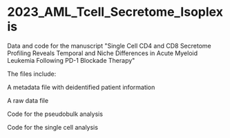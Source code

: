 # 2023_AML_Tcell_Secretome_Isoplexis
Data and code for the manuscript "Single Cell CD4 and CD8 Secretome Profiling Reveals Temporal and Niche Differences in Acute Myeloid Leukemia Following PD-1 Blockade Therapy"

The files include:

A metadata file with deidentified patient information

A raw data file

Code for the pseudobulk analysis

Code for the single cell analysis

